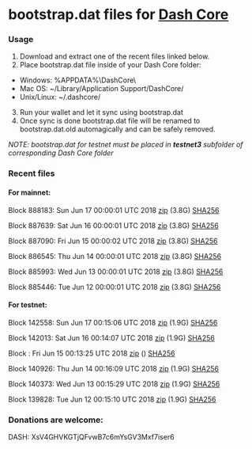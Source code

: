 # bootstrap.dat files for [Dash Core](https://www.dash.org)

### Usage

1. Download and extract one of the recent files linked below.
2. Place bootstrap.dat file inside of your Dash Core folder:
 - Windows: %APPDATA%\DashCore\
 - Mac OS: ~/Library/Application Support/DashCore/
 - Unix/Linux: ~/.dashcore/
3. Run your wallet and let it sync using bootstrap.dat
4. Once sync is done bootstrap.dat file will be renamed to bootstrap.dat.old automagically and can be safely removed.

_NOTE: bootstrap.dat for testnet must be placed in **testnet3** subfolder of corresponding Dash Core folder_

### Recent files

#### For mainnet:

Block 888183: Sun Jun 17 00:00:01 UTC 2018 [zip](https://dash-bootstrap.ams3.digitaloceanspaces.com/mainnet/2018-06-17/bootstrap.dat.zip) (3.8G) [SHA256](https://dash-bootstrap.ams3.digitaloceanspaces.com/mainnet/2018-06-17/sha256.txt)

Block 887639: Sat Jun 16 00:00:01 UTC 2018 [zip](https://dash-bootstrap.ams3.digitaloceanspaces.com/mainnet/2018-06-16/bootstrap.dat.zip) (3.8G) [SHA256](https://dash-bootstrap.ams3.digitaloceanspaces.com/mainnet/2018-06-16/sha256.txt)

Block 887090: Fri Jun 15 00:00:02 UTC 2018 [zip](https://dash-bootstrap.ams3.digitaloceanspaces.com/mainnet/2018-06-15/bootstrap.dat.zip) (3.8G) [SHA256](https://dash-bootstrap.ams3.digitaloceanspaces.com/mainnet/2018-06-15/sha256.txt)

Block 886545: Thu Jun 14 00:00:01 UTC 2018 [zip](https://dash-bootstrap.ams3.digitaloceanspaces.com/mainnet/2018-06-14/bootstrap.dat.zip) (3.8G) [SHA256](https://dash-bootstrap.ams3.digitaloceanspaces.com/mainnet/2018-06-14/sha256.txt)

Block 885993: Wed Jun 13 00:00:01 UTC 2018 [zip](https://dash-bootstrap.ams3.digitaloceanspaces.com/mainnet/2018-06-13/bootstrap.dat.zip) (3.8G) [SHA256](https://dash-bootstrap.ams3.digitaloceanspaces.com/mainnet/2018-06-13/sha256.txt)

Block 885446: Tue Jun 12 00:00:01 UTC 2018 [zip](https://dash-bootstrap.ams3.digitaloceanspaces.com/mainnet/2018-06-12/bootstrap.dat.zip) (3.8G) [SHA256](https://dash-bootstrap.ams3.digitaloceanspaces.com/mainnet/2018-06-12/sha256.txt)


#### For testnet:

Block 142558: Sun Jun 17 00:15:06 UTC 2018 [zip](https://dash-bootstrap.ams3.digitaloceanspaces.com/testnet/2018-06-17/bootstrap.dat.zip) (1.9G) [SHA256](https://dash-bootstrap.ams3.digitaloceanspaces.com/testnet/2018-06-17/sha256.txt)

Block 142013: Sat Jun 16 00:14:07 UTC 2018 [zip](https://dash-bootstrap.ams3.digitaloceanspaces.com/testnet/2018-06-16/bootstrap.dat.zip) (1.9G) [SHA256](https://dash-bootstrap.ams3.digitaloceanspaces.com/testnet/2018-06-16/sha256.txt)

Block : Fri Jun 15 00:13:25 UTC 2018 [zip](https://dash-bootstrap.ams3.digitaloceanspaces.com/testnet/2018-06-15/bootstrap.dat.zip) () [SHA256](https://dash-bootstrap.ams3.digitaloceanspaces.com/testnet/2018-06-15/sha256.txt)

Block 140926: Thu Jun 14 00:16:09 UTC 2018 [zip](https://dash-bootstrap.ams3.digitaloceanspaces.com/testnet/2018-06-14/bootstrap.dat.zip) (1.9G) [SHA256](https://dash-bootstrap.ams3.digitaloceanspaces.com/testnet/2018-06-14/sha256.txt)

Block 140373: Wed Jun 13 00:15:29 UTC 2018 [zip](https://dash-bootstrap.ams3.digitaloceanspaces.com/testnet/2018-06-13/bootstrap.dat.zip) (1.9G) [SHA256](https://dash-bootstrap.ams3.digitaloceanspaces.com/testnet/2018-06-13/sha256.txt)

Block 139828: Tue Jun 12 00:15:10 UTC 2018 [zip](https://dash-bootstrap.ams3.digitaloceanspaces.com/testnet/2018-06-12/bootstrap.dat.zip) (1.9G) [SHA256](https://dash-bootstrap.ams3.digitaloceanspaces.com/testnet/2018-06-12/sha256.txt)


### Donations are welcome:

DASH: XsV4GHVKGTjQFvwB7c6mYsGV3Mxf7iser6
